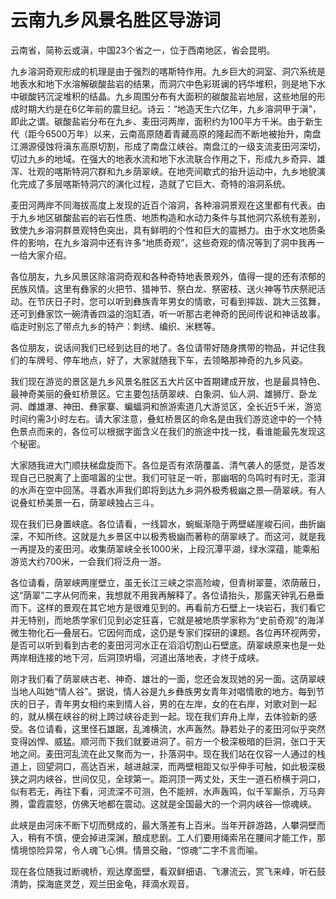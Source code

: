 # 云南九乡风景名胜区导游词  
云南省，简称云或滇，中国23个省之一，位于西南地区，省会昆明。  

九乡溶洞奇观形成的机理是由于强烈的喀斯特作用。九乡巨大的洞室、洞穴系统是地表水和地下水溶解碳酸盐岩的结果，而洞穴中色彩斑谰的钙华堆积，则是地下水中碳酸钙沉淀堆积的结晶。九乡周围分布有大面积的碳酸盐岩地层，这些地层的形成时期大约是在6亿年前的震旦纪。诗云：“地造天生六亿年，九乡溶洞甲于滇”，即此之谓。碳酸盐岩分布在九乡、麦田河两岸，面积约为100平方千米。由于新生代（距今6500万年）以来，云南高原随着青藏高原的隆起而不断地被抬升，南盘江溯源侵蚀将滇东高原切割，形成了南盘江峡谷。南盘江的一级支流麦田河深切，切过九乡的地域。在强大的地表水流和地下水流联合作用之下，形成九乡奇异、雄浑、壮观的喀斯特洞穴群和九乡荫翠峡。在地壳间歇式的抬升运动中，九乡地貌演化完成了多层喀斯特洞穴的演化过程，造就了它巨大、奇特的溶洞系统。  

麦田河两岸不同海拔高度上发现的近百个溶洞，各种溶洞景观在这里都有代表。由于九乡地区碳酸盐岩的岩石性质、地质构造和水动力条件与其他洞穴系统有差别，致使九乡溶洞群景观特色突出，具有鲜明的个性和巨大的震撼力。由于水文地质条件的影响，在九乡溶洞中还有许多“地质奇观”，这些奇观的情况等到了洞中我再一一给大家介绍。  

各位朋友，九乡风景区除溶洞奇观和各种奇特地表景观外，值得一提的还有浓郁的民族风情。这里有彝家的火把节、猎神节、祭白龙、祭密枝、送火神等节庆祭祀活动。在节庆日子时，您可以听到彝族青年男女的情歌，可看到摔跋、跳大三弦舞，还可到彝家饮一碗清香四溢的泡缸酒，听一听那古老神奇的民间传说和神话故事。临走时别忘了带点九乡的特产：刺绣、编织、米糕等。  

各位朋友，说话间我们已经到达目的地了。各位请带好随身携带的物品，并记住我们的车牌号、停车地点，好了，大家就随我下车，去领略那神奇的九乡风姿。  

我们现在游览的景区是九乡风景名胜区五大片区中首期建成开放，也是最具特色、最神奇美丽的叠虹桥景区。它主要包括荫翠峡、白象洞、仙人洞、雄狮厅、卧龙洞、雌雄瀑、神田、彝家寨、蝙蝠洞和旅游索道几大游览区，全长近5千米，游览时间约需3小时左右。请大家注意，叠虹桥景区的命名是由我们游览途中的一个特色景点而来的，各位可以根据字面含义在我们的旅途中找一找，看谁能最先发现这个秘密。  

大家随我进大门顺扶梯盘旋而下。各位是否有浓荫覆盖、清气袭人的感觉，是否发现自己已脱离了上面喧嚣的尘世。我们可驻足一听，那幽咽的鸟鸣时有时无，澎湃的水声在空中回荡。寻着水声我们即将到达九乡洞外极秀极幽之景—荫翠峡。有人说叠虹桥美景一石，荫翠峡独占三斗。  

现在我们已身置峡底。各位请看，一线碧水，蜿蜒渐隐于两壁嵯崖峻石间，曲折幽深，不知所终。这就是九乡景区中以极秀极幽而著称的荫翠峡了。而这河，就是我一再提及的麦田河。收集荫翠峡全长1000米，上段沉潭平湖，绿水深蕴，能乘船游览大约700米，一会我们将泛舟一游。  

各位请看，荫翠峡两崖壁立，虽无长江三峡之崇高险峻，但青树翠蔓，浓荫蔽日，这“荫翠”二字从何而来，我想就不用我再解释了。各位请抬头，那露天钟乳石悬垂而下。这样的景观在其它地方是很难见到的。再看前方石壁上一块岩石，我们看它并无特别，而地质学家们见到必定狂喜，它就是被地质学家称为“史前奇观”的海洋微生物化石—叠层石。它因何而成，这仍是专家们探研的课题。各位再环视两旁，是否可以听到看到古老的麦田河河水正在滔滔切割山石壁底。荫翠峡原来也是一处两岸相连接的地下河，后洞顶坍塌，河道出落地表，才终于成峡。  

刚才我们看了荫翠峡古老、神奇、雄壮的一面，您还会发现她的另一面。这荫翠峡当地人叫她“情人谷”。据说，情人谷是九乡彝族男女青年对唱情歌的地方。每到节庆的日子，青年男女相约来到情人谷，男的在左岸，女的在右岸，对歌对到一起的，就从横在峡谷的树上跨过峡谷走到一起。现在我们弃舟上岸，去体验新的感受。各位请看，这里怪石雄踞，乱滩横流，水声轰然。静若处子的麦田河似乎突然变得凶悍、威猛。顺河而下我们就要进洞了。前方一个极深极暗的巨洞，张口于天地之间。麦田河乱流在此又聚而为一，扑落洞中。现在我们站在仅容一人通过的栈道上，回望洞口，高达百米，越进越深，而两壁相距又似乎伸手可触，如此极深极狭之洞内峡谷，世间仅见，全球第一。距洞顶一两丈处，天生一道石桥横于洞口，似有若无，再往下看，河流深不可测，色不能辨，水声轰鸣，似千军厮杀，万马奔腾，雷霞震怒，仿佛天地都在震动。这就是全国最大的一个洞内峡谷—惊魂峡。  

此峡是由河床不断下切而劈成的，最大落差有上百米。当年开辟游路，人攀洞壁而入，稍有不慎，便会掉进深渊，酿成悲剧。工人们要用绳索吊在腰间才能工作，那情境惊险异常，令人魂飞心惧。情景交融，“惊魂”二字不言而喻。  

现在各位随我过断魂桥，观达摩面壁，看双鲜细语、飞瀑流云，赏飞来峰，听石鼓清韵，探海底灵芝，观兰田金龟，拜滴水观音。  
<!-- Last processed: 2025-07-22 03:44:28 -->
